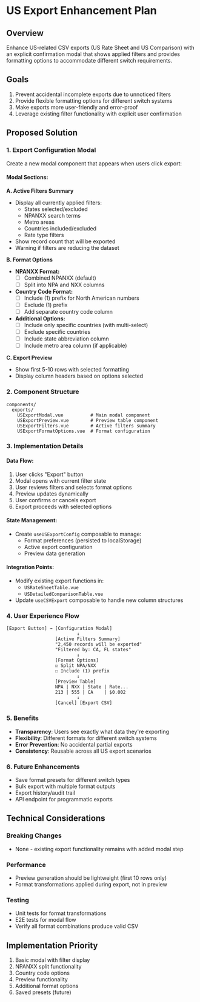 # US Export Enhancement Plan

## Overview
Enhance US-related CSV exports (US Rate Sheet and US Comparison) with an explicit confirmation modal that shows applied filters and provides formatting options to accommodate different switch requirements.

## Goals
1. Prevent accidental incomplete exports due to unnoticed filters
2. Provide flexible formatting options for different switch systems
3. Make exports more user-friendly and error-proof
4. Leverage existing filter functionality with explicit user confirmation

## Proposed Solution

### 1. Export Configuration Modal
Create a new modal component that appears when users click export:

#### Modal Sections:

**A. Active Filters Summary**
- Display all currently applied filters:
  - States selected/excluded
  - NPANXX search terms
  - Metro areas
  - Countries included/excluded
  - Rate type filters
- Show record count that will be exported
- Warning if filters are reducing the dataset

**B. Format Options**
- **NPANXX Format:**
  - [ ] Combined NPANXX (default)
  - [ ] Split into NPA and NXX columns
  
- **Country Code Format:**
  - [ ] Include (1) prefix for North American numbers
  - [ ] Exclude (1) prefix
  - [ ] Add separate country code column

- **Additional Options:**
  - [ ] Include only specific countries (with multi-select)
  - [ ] Exclude specific countries
  - [ ] Include state abbreviation column
  - [ ] Include metro area column (if applicable)

**C. Export Preview**
- Show first 5-10 rows with selected formatting
- Display column headers based on options selected

### 2. Component Structure

```
components/
  exports/
    USExportModal.vue          # Main modal component
    USExportPreview.vue        # Preview table component
    USExportFilters.vue        # Active filters summary
    USExportFormatOptions.vue  # Format configuration
```

### 3. Implementation Details

#### Data Flow:
1. User clicks "Export" button
2. Modal opens with current filter state
3. User reviews filters and selects format options
4. Preview updates dynamically
5. User confirms or cancels export
6. Export proceeds with selected options

#### State Management:
- Create `useUSExportConfig` composable to manage:
  - Format preferences (persisted to localStorage)
  - Active export configuration
  - Preview data generation

#### Integration Points:
- Modify existing export functions in:
  - `USRateSheetTable.vue`
  - `USDetailedComparisonTable.vue`
- Update `useCSVExport` composable to handle new column structures

### 4. User Experience Flow

```
[Export Button] → [Configuration Modal]
                          ↓
                  [Active Filters Summary]
                  "2,450 records will be exported"
                  "Filtered by: CA, FL states"
                          ↓
                  [Format Options]
                  ☑ Split NPA/NXX
                  ☐ Include (1) prefix
                          ↓
                  [Preview Table]
                  NPA | NXX | State | Rate...
                  213 | 555 | CA    | $0.002
                          ↓
                  [Cancel] [Export CSV]
```

### 5. Benefits
- **Transparency**: Users see exactly what data they're exporting
- **Flexibility**: Different formats for different switch systems
- **Error Prevention**: No accidental partial exports
- **Consistency**: Reusable across all US export scenarios

### 6. Future Enhancements
- Save format presets for different switch types
- Bulk export with multiple format outputs
- Export history/audit trail
- API endpoint for programmatic exports

## Technical Considerations

### Breaking Changes
- None - existing export functionality remains with added modal step

### Performance
- Preview generation should be lightweight (first 10 rows only)
- Format transformations applied during export, not in preview

### Testing
- Unit tests for format transformations
- E2E tests for modal flow
- Verify all format combinations produce valid CSV

## Implementation Priority
1. Basic modal with filter display
2. NPANXX split functionality
3. Country code options
4. Preview functionality
5. Additional format options
6. Saved presets (future)